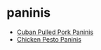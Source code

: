 # paninis

 * [Cuban Pulled Pork Paninis](../index/c/cuban-pulled-pork-paninis.json)
 * [Chicken Pesto Paninis](../index/c/chicken-pesto-paninis.json)
